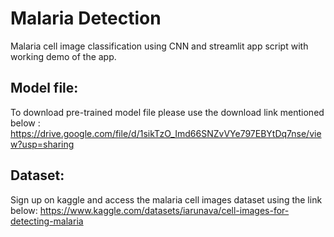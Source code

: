 # Malaria Detection
Malaria cell image classification using CNN and streamlit app script with working demo of the app.

## Model file:
To download pre-trained model file please use the download link mentioned below :
https://drive.google.com/file/d/1sikTzO_Imd66SNZvVYe797EBYtDq7nse/view?usp=sharing

## Dataset:
Sign up on kaggle and access the malaria cell images dataset using the link below:
https://www.kaggle.com/datasets/iarunava/cell-images-for-detecting-malaria
